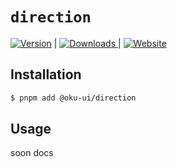 # `direction`

<span><a href="https://www.npmjs.com/package/@oku-ui/direction "><img src="https://img.shields.io/npm/v/@oku-ui/direction?style=flat&colorA=18181B&colorB=28CF8D" alt="Version"></a> </span> | <span> <a href="https://www.npmjs.com/package/@oku-ui/direction"> <img src="https://img.shields.io/npm/dm/@oku-ui/direction?style=flat&colorA=18181B&colorB=28CF8D" alt="Downloads"> </a> </span> | <span> <a href="https://oku-ui.com/primitives/components/direction"><img src="https://img.shields.io/badge/Open%20Documentation-18181B" alt="Website"></a> </span>

## Installation

```sh
$ pnpm add @oku-ui/direction
```

## Usage

soon docs